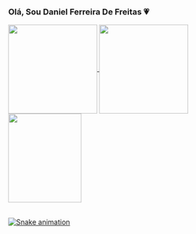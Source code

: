 ### Olá, Sou Daniel Ferreira De Freitas 💗 

  <div>
  <a href="https://github.com/Negodoido">
  <img height="180em"   align="center" src="https://github-readme-stats.vercel.app/api?username=Negodoidoshow_icons=true&theme=react&include_all_commits=true&count_private=true"/>
  <img height="180em"  align="center" src="https://github-readme-stats.vercel.app/api/top-langs/?username=Negodoido&layout=compact&langs_count=7&theme=react" />

  <img align="center" width="148" height="180" src="https://media1.tenor.com/images/68e8337fb4eb7e40645d832c64762a8b/tenor.gif?itemid=19443613">
</div>
 <br>
  
   ![Snake animation](https://github.com/Negodoido/Negodoido/blob/output/github-contribution-grid-snake.svg)

